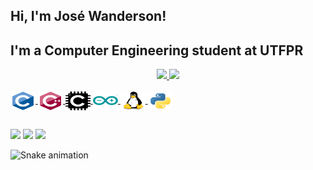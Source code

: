## Hi, I'm José Wanderson!
## I'm a Computer Engineering student at UTFPR 
<div align="center">
  <a href="https://github.com/joswan2567">
  <img height="180em" src="https://github-readme-stats.vercel.app/api?username=joswan2567&show_icons=true&theme=react&include_all_commits=true&count_private=true"/>
  <img height="180em" src="https://github-readme-stats.vercel.app/api/top-langs/?username=joswan2567&layout=compact&langs_count=7&theme=react"/>
  </div>
<div style="display: inline_block"><br>

  <img align="center" alt="Joswan-C++" height="30" width="40" src="https://raw.githubusercontent.com/devicons/devicon/master/icons/c/c-original.svg">
  <img align="center" alt="Joswan-Ts" height="30" width="40" src="https://raw.githubusercontent.com/devicons/devicon/master/icons/cplusplus/cplusplus-original.svg">
  <img align="center" alt="Joswan-EmbeddedC" height="30" width="40" src="https://raw.githubusercontent.com/devicons/devicon/master/icons/embeddedc/embeddedc-plain.svg">
  <img align="center" alt="Joswan-Arduino" height="30" width="40" src="https://raw.githubusercontent.com/devicons/devicon/master/icons/arduino/arduino-original.svg"> 
  <img align="center" alt="Joswan-Linux" height="30" width="40" src="https://raw.githubusercontent.com/devicons/devicon/master/icons/linux/linux-original.svg">
  <img align="center" alt="Joswan-Python" height="30" width="40" src="https://raw.githubusercontent.com/devicons/devicon/master/icons/python/python-original.svg">
  
  ##

<div>
 <a href="https://discord.com/channels/@me/809764458963533854" target="_blank"><img src="https://img.shields.io/badge/Discord-7289DA?style=for-the-badge&logo=discord&logoColor=white" target="_blank"></a>
  <a href = "mailto:wandersonjose75@gmail.com"><img src="https://img.shields.io/badge/-Gmail-%23333?style=for-the-badge&logo=gmail&logoColor=white" target="_blank"></a>
  <a href="https://www.linkedin.com/in/jose-wanderson-silva-dos-santos-39908a169" target="_blank"><img src="https://img.shields.io/badge/-LinkedIn-%230077B5?style=for-the-badge&logo=linkedin&logoColor=white" target="_blank"></a>

![Snake animation](https://github.com/joswan2567/joswan2567/blob/output/github-contribution-grid-snake.svg)
 
</div>
